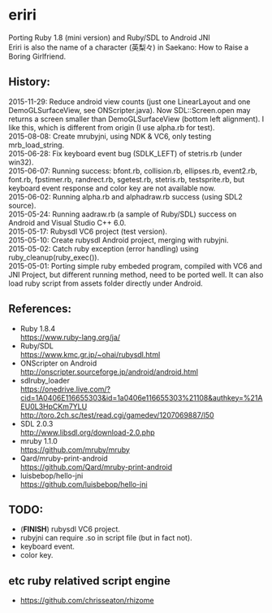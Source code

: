 ﻿eriri
=======

Porting Ruby 1.8 (mini version) and Ruby/SDL to Android JNI  
Eriri is also the name of a character (英梨々) in Saekano: How to Raise a Boring Girlfriend.  

## History:  
2015-11-29: Reduce android view counts (just one LinearLayout and one DemoGLSurfaceView, see ONScripter.java). Now SDL::Screen.open may returns a screen smaller than DemoGLSurfaceView (bottom left alignment). I like this, which is different from origin (I use alpha.rb for test).  
2015-08-08: Create mrubyjni, using NDK & VC6, only testing mrb_load_string.   
2015-06-28: Fix keyboard event bug (SDLK_LEFT) of stetris.rb (under win32).  
2015-06-07: Running success: bfont.rb, collision.rb, ellipses.rb, event2.rb, font.rb, fpstimer.rb, randrect.rb, sgetest.rb, stetris.rb, testsprite.rb, but keyboard event response and color key are not available now.    
2015-06-02: Running alpha.rb and alphadraw.rb success (using SDL2 source).   
2015-05-24: Running aadraw.rb (a sample of Ruby/SDL) success on Android and Visual Studio C++ 6.0.   
2015-05-17: Rubysdl VC6 project (test version).   
2015-05-10: Create rubysdl Android project, merging with rubyjni.  
2015-05-02: Catch ruby exception (error handling) using ruby_cleanup(ruby_exec()).  
2015-05-01: Porting simple ruby embeded program, compiled with VC6 and JNI Project, but different running method, need to be ported well. It can also load ruby script from assets folder directly under Android.   

## References:  
* Ruby 1.8.4  
https://www.ruby-lang.org/ja/  
* Ruby/SDL  
https://www.kmc.gr.jp/~ohai/rubysdl.html  
* ONScripter on Android  
http://onscripter.sourceforge.jp/android/android.html  
* sdlruby_loader  
https://onedrive.live.com/?cid=1A0406E116655303&id=1a0406e116655303%21108&authkey=%21AEU0L3HpCKm7YLU  
http://toro.2ch.sc/test/read.cgi/gamedev/1207069887/l50   
* SDL 2.0.3   
http://www.libsdl.org/download-2.0.php  
* mruby 1.1.0  
https://github.com/mruby/mruby  
* Qard/mruby-print-android  
https://github.com/Qard/mruby-print-android  
* luisbebop/hello-jni  
https://github.com/luisbebop/hello-jni  

## TODO:  
* (**FINISH**) rubysdl VC6 project.  
* rubyjni can require .so in script file (but in fact not).  
* keyboard event.  
* color key.  

## etc ruby relatived script engine  
* https://github.com/chrisseaton/rhizome  
